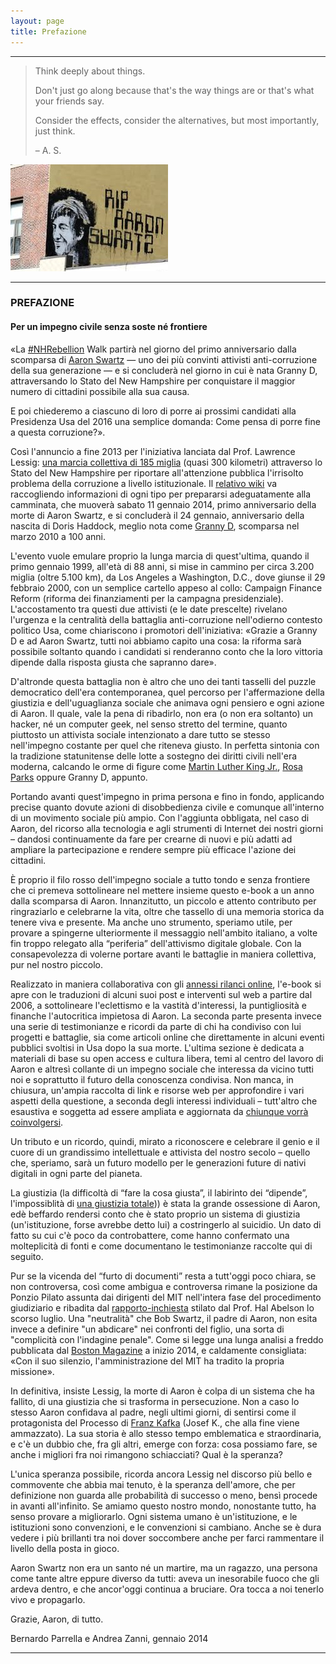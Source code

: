 ```yaml
---
layout: page
title: Prefazione
---
```

* * * * *


<!---Below is a blockquote -->
> Think deeply about things.
>
> Don't just go along because that's the way things are or that's what your
> friends say.
>
> Consider the effects, consider the alternatives, but most importantly,
> just think.
>
> – A. S.

![](../Images/2OOaswartz_ital_img_1.jpg)

* * * * *

### PREFAZIONE

#### Per un impegno civile senza soste né frontiere

«La [#NHRebellion](https://twitter.com/nhrebellion) Walk partirà nel giorno del
primo anniversario dalla scomparsa di
[Aaron Swartz](https://it.wikipedia.org/wiki/Aaron_Swartz) — uno dei più
convinti attivisti anti-corruzione della sua generazione — e si concluderà nel
giorno in cui è nata Granny D, attraversando lo Stato del New Hampshire per
conquistare il maggior numero di cittadini possibile alla sua causa. 

E poi chiederemo a ciascuno di loro di porre ai prossimi candidati alla
Presidenza Usa del 2016 una semplice domanda: Come pensa di porre fine a questa
corruzione?».

Così l'annuncio a fine 2013 per l'iniziativa lanciata dal Prof. Lawrence Lessig:
[una marcia collettiva di 185 miglia](http://www.nhrebellion.org/) (quasi 300
kilometri) attraverso lo Stato del New Hampshire per riportare all'attenzione
pubblica l'irrisolto problema della corruzione a livello istituzionale.
Il [relativo wiki](http://wiki.lessig.org/Prep_here) va raccogliendo
informazioni di ogni tipo per prepararsi adeguatamente alla camminata, che
muoverà sabato 11 gennaio 2014, primo anniversario della morte di Aaron Swartz,
e si concluderà il 24 gennaio, anniversario della nascita di Doris Haddock,
meglio nota come [Granny D](https://en.wikipedia.org/wiki/Doris_Haddock),
scomparsa nel marzo 2010 a 100 anni.

L'evento vuole emulare proprio la lunga marcia di quest'ultima, quando il primo
gennaio 1999, all'età di 88 anni, si mise in cammino per circa 3.200 miglia
(oltre 5.100 km), da Los Angeles a Washington, D.C., dove giunse il 29 febbraio
2000, con un semplice cartello appeso al collo: Campaign Finance Reform (riforma
dei finanziamenti per la campagna presidenziale). L'accostamento tra questi due
attivisti (e le date prescelte) rivelano l'urgenza e la centralità della
battaglia anti-corruzione nell'odierno contesto politico Usa, come chiariscono i
promotori dell'iniziativa: «Grazie a Granny D e ad Aaron Swartz, tutti noi
abbiamo capito una cosa: la riforma sarà possibile soltanto quando i candidati
si renderanno conto che la loro vittoria dipende dalla risposta giusta che
sapranno dare».

D'altronde questa battaglia non è altro che uno dei tanti tasselli del puzzle
democratico dell'era contemporanea, quel percorso per l'affermazione della
giustizia e dell'uguaglianza sociale che animava ogni pensiero e ogni azione di
Aaron. Il quale, vale la pena di ribadirlo, non era (o non era soltanto) un
hacker, né un computer geek, nel senso stretto del termine, quanto piuttosto un
attivista sociale intenzionato a dare tutto se stesso nell'impegno costante per
quel che riteneva giusto. In perfetta sintonia con la tradizione statunitense
delle lotte a sostegno dei diritti civili nell'era moderna, calcando le orme di
figure come
[Martin Luther King Jr.](https://it.wikipedia.org/wiki/Martin_Luther_King),
[Rosa Parks](https://it.wikipedia.org/wiki/Rosa_Parks) oppure Granny D, appunto.

Portando avanti quest'impegno in prima persona e fino in fondo, applicando
precise quanto dovute azioni di disobbedienza civile e comunque all'interno di
un movimento sociale più ampio. Con l'aggiunta obbligata, nel caso di Aaron, del
ricorso alla tecnologia e agli strumenti di Internet dei nostri giorni – dandosi
continuamente da fare per crearne di nuovi e più adatti ad ampliare la
partecipazione e rendere sempre più efficace l'azione dei cittadini.
 
È proprio il filo rosso dell'impegno sociale a tutto tondo e senza frontiere
che ci premeva sottolineare nel mettere insieme questo e-book a un anno dalla
scomparsa di Aaron. Innanzitutto, un piccolo e attento contributo per
ringraziarlo e celebrarne la vita, oltre che tassello di una memoria storica da
tenere viva e presente. Ma anche uno strumento, speriamo utile, per provare a
spingerne ulteriormente il messaggio nell'ambito italiano, a volte fin troppo
relegato alla “periferia” dell'attivismo digitale globale. Con la consapevolezza
di volerne portare avanti le battaglie in maniera collettiva, pur nel nostro
piccolo.

Realizzato in maniera collaborativa con gli
[annessi rilanci online](http://aaronswartztributo.tumblr.com/), l'e-book si
apre con le traduzioni di alcuni suoi post e interventi sul web a partire dal
2006, a sottolineare l'eclettismo e la vastità d'interessi, la puntigliosità e
finanche l'autocritica impietosa di Aaron. La seconda parte presenta invece una
serie di testimonianze e ricordi da parte di chi ha condiviso con lui progetti e
battaglie, sia come articoli online che direttamente in alcuni eventi pubblici
svoltisi in Usa dopo la sua morte. L'ultima sezione è dedicata a materiali di
base su open access e cultura libera, temi al centro del lavoro di Aaron e
altresì collante di un impegno sociale che interessa da vicino tutti noi e
soprattutto il futuro della conoscenza condivisa. Non manca, in chiusura,
un'ampia raccolta di link e risorse web per approfondire i vari aspetti della
questione, a seconda degli interessi individuali – tutt'altro che esaustiva e
soggetta ad essere ampliata e aggiornata da
[chiunque vorrà coinvolgersi](http://aaronswartztributo.tumblr.com/). 

Un tributo e un ricordo, quindi, mirato a riconoscere e celebrare il genio e il
cuore di un grandissimo intellettuale e attivista del nostro secolo – quello
che, speriamo, sarà un futuro modello per le generazioni future di nativi
digitali in ogni parte del pianeta.

La giustizia (la difficoltà di “fare la cosa giusta”, il labirinto dei
“dipende”, l'impossiblità di
[una giustizia totale](http://www.aaronsw.com/weblog/immoral))) è stata la
grande ossessione di Aaron, edè beffardo rendersi conto che è stato proprio un
sistema di giustizia (un'istituzione, forse avrebbe detto lui) a costringerlo al
suicidio. Un dato di fatto su cui c'è poco da controbattere, come hanno
confermato una molteplicità di fonti e come documentano le testimonianze
raccolte qui di seguito.
 
Pur se la vicenda del “furto di documenti” resta a tutt'oggi poco chiara, se non
controversa, così come ambigua e controversa rimane la posizione da Ponzio
Pilato assunta dai dirigenti del MIT nell'intera fase del procedimento
giudiziario e ribadita dal
[rapporto-inchiesta](http://web.mit.edu/newsoffice/2013/mit-releases-swartz-report-0730.html)
stilato dal Prof. Hal Abelson lo scorso luglio.
Una "neutralità" che Bob Swartz, il padre di Aaron, non esita invece a definire
"un abdicare" nei confronti del figlio, una sorta di "complicità con l'indagine
penale". Come si legge una lunga analisi a freddo pubblicata dal
[Boston Magazine](http://www.bostonmagazine.com/news/article/2014/01/02/bob-swartz-losing-aaron/5/)
a inizio 2014, e caldamente consigliata:
«Con il suo silenzio, l'amministrazione del MIT ha tradito la propria missione».

In definitiva, insiste Lessig, la morte di Aaron è colpa di un sistema che ha
fallito, di una giustizia che si trasforma in persecuzione. Non a caso lo
stesso Aaron confidava al padre, negli ultimi giorni, di sentirsi come il
protagonista del Processo di
[Franz Kafka](https://it.wikipedia.org/wiki/Franz_Kafka)
(Josef K., che alla fine viene ammazzato). 
La sua storia è allo stesso tempo emblematica e straordinaria, e c'è un dubbio
che, fra gli altri, emerge con forza: cosa possiamo fare, se anche i migliori
fra noi rimangono schiacciati? Qual è la speranza?
 
L'unica speranza possibile, ricorda ancora Lessig nel discorso più bello e
commovente che abbia mai tenuto, è la speranza dell'amore, che per definizione
non guarda alle probabilità di successo o meno, bensì procede in avanti
all'infinito.
Se amiamo questo nostro mondo, nonostante tutto, ha senso provare a migliorarlo.
Ogni sistema umano è un'istituzione, e le istituzioni sono convenzioni, e le
convenzioni si cambiano. Anche se è dura vedere i più brillanti tra noi dover
soccombere anche per farci rammentare il livello della posta in gioco.

Aaron Swartz non era un santo né un martire, ma un ragazzo, una persona come
tante altre eppure diverso da tutti: aveva un inesorabile fuoco che gli ardeva
dentro, e che ancor'oggi continua a bruciare. Ora tocca a noi tenerlo vivo e
propagarlo.

Grazie, Aaron, di tutto.

Bernardo Parrella e Andrea Zanni, gennaio 2014

* * * * *
